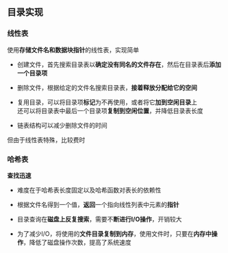## 目录实现

### 线性表

使用**存储文件名和数据块指针**的线性表，实现简单

- 创建文件，首先搜索目录表以**确定没有同名的文件存在**，然后在目录表后**添加一个目录项**

- 删除文件，根据给定的文件名搜索目录表，**接着释放分配给它的空间**

- 复用目录，可以将目录项**标记**为不再使用，或者将它**加到空闲目录**上
</br>还可以将目录表中最后一个目录项**复制到空闲位置**，并降低目录表长度

- 链表结构可以减少删除文件的时间

但由于线性表特殊，比较费时

### 哈希表

**查找迅速**

- 难度在于哈希表长度固定以及哈希函数对表长的依赖性

- 根据文件名得到一个值，**返回**一个指向线性列表中元素的**指针**

- 目录查询在**磁盘上反复搜索**，需要不**断进行I/O操作**，开销较大

- 为了减少I/O，将使用的**文件目录复制到内存**，使用文件时，只要在**内存中操作**，降低了磁盘操作次数，提高了系统速度





